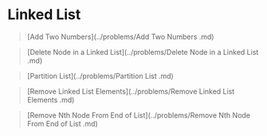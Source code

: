 # Linked List

> [Add Two Numbers](../problems/Add Two Numbers .md)

> [Delete Node in a Linked List](../problems/Delete Node in a Linked List .md)

> [Partition List](../problems/Partition List .md)

> [Remove Linked List Elements](../problems/Remove Linked List Elements .md)

> [Remove Nth Node From End of List](../problems/Remove Nth Node From End of List .md)
